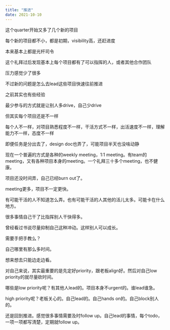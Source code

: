 ```yaml
---
title: "推进"
date: 2021-10-10
---
```


这个quarter开始又多了几个新的项目

每个新的项目都不小，都是初期，visibility高，还赶进度

本来基本上都是光杆司令

这个礼拜过后发现基本上每个项目都有了可以指挥的人，或者其他合作团队

压力感觉少了很多

不过新的问题是怎么去lead这些项目快速往前推进

之前其实也有些经验

最少参与的方式就是让别人多drive，自己少drive

但其实每个项目还是不一样

每个人不一样，对项目熟悉程度不一样，干活方式不一样，出活速度不一样，理解能力不一样，态度不一样

即便任务是分出去了，design doc也弄了，可能项目半天也没啥动静

现在一个普遍的方式是各种的weekly meeting，1:1 meeting。有team的meeting，又有各种项目本身的meeting。一个礼拜三十多个meeting，也不健康。

项目还没时间弄，自己已经burn out了。

meeting更多，项目不一定更快。

有可能干活的人不知道怎么弄。也有可能干活的人其他的活儿太多。可能卡在什么地方。

很多事情自己干了比指挥别人干快得多。

曾经看过书说尽量抑制自己这种冲动。这样别人可以成长。

需要手把手教么？

自己哪里有那么多时间。

想来想去只能边走边看。

对自己来说，其实最重要的是先定好priority，跟老板align好。然后对自己low priority的就尽量砍时间。

哪些是low priority呢？有其他人lead的。项目本身不urgent的。谁lead谁急。

high priority呢？老板关心的。自己lead的。自己hands on的。自己block别人的。

还是回到推进。感觉很多事情需要及时follow up。自己lead的事情，每个todo，一项一项都写清楚，定期就follow up。
